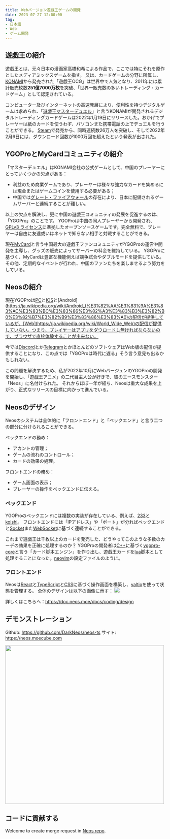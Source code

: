 ```yaml
---
title: Webバージョン遊戯王ゲームの開発
date: 2023-07-27 12:00:00
tag:
- 日本語
- Web
- ゲーム開発
---
```


## 遊戯王の紹介
遊戯王とは、元々日本の漫画家高橋和希による作品で、ここでは特にそれを原作としたメディアミックスゲームを指す。
又は、カードゲームの分野に所属し、[KONAMI](https://www.konami.com/ja/)から発売された「遊戯王OCG」は世界中で人気となり、2011年には累計販売枚数**251億7000万枚**を突破、「世界一販売数の多いトレーディング・カードゲーム」として認定されている。

コンピューター及びインターネットの高速発展により、便利性を持つデジタルゲームは求められ、「[遊戯王マスターデュエル](https://www.konami.com/yugioh/masterduel/eu/en/)」と言うKONAMIが開発されるデジタルトレーディングカードゲームは2022年1月19日にリリースした。おかげでプレーヤーは紙のカードを使うわず、パソコンまた携帯電話の上でデュエルを行うことができる。
[Steam](https://store.steampowered.com/)で発売から、同時連続数26万人を突破し、そして2022年2月6日には、ダウンロード回数が1000万回を超えたという発表が出された。

## YGOProとMyCardコミュニティの紹介
「マスターデュエル」はKONAMI会社の公式ゲームとして、中国のプレーヤーにとっていくつかの欠点がある：
- 利益のため商業ゲームであり、プレーヤーは様々な強力なカードを集めるには現金またはゲームコインを使用する必要がある；
- 中国では[グレート・ファイアウォール](https://ja.wikipedia.org/wiki/%E3%82%B0%E3%83%AC%E3%83%BC%E3%83%88%E3%83%BB%E3%83%95%E3%82%A1%E3%82%A4%E3%82%A2%E3%82%A6%E3%82%A9%E3%83%BC%E3%83%AB)の存在により、日本に配備されるゲームサーバーと連続することが難しい。

以上の欠点を解決し、更に中国の遊戯王コミュニティの発展を促進するのは、「YGOPro」のことです。
YGOProは中国の同人プレーヤーから開発され、[GPLv3 ライセンス](https://www.gnu.org/licenses/gpl-3.0.en.html)に準拠したオープンソースゲームです。完全無料で、プレーヤーは自由に友達或いはネットで知らない相手と対戦することができる。

現在[MyCard](https://mycard.moe/)と言う中国最大の遊戯王ファンコミュニティがYGOProの運営や開発を主導し、グッズの販売によってサーバーの料金を維持している。
YGOProに基づく、MyCardは豊富な機能例えば競争試合やダブルモードを提供している。その他、定期的なイベントが行われ、中国のファンたちを楽しませるよう努力をしている。

## Neosの紹介
現在YGOProは[PC](https://ja.wikipedia.org/wiki/%E3%83%91%E3%83%BC%E3%82%BD%E3%83%8A%E3%83%AB%E3%82%B3%E3%83%B3%E3%83%94%E3%83%A5%E3%83%BC%E3%82%BF)と[IOS](https://ja.wikipedia.org/wiki/IOS)と[Android](https://ja.wikipedia.org/wiki/Android_(%E3%82%AA%E3%83%9A%E3%83%AC%E3%83%BC%E3%83%86%E3%82%A3%E3%83%B3%E3%82%B0%E3%82%B7%E3%82%B9%E3%83%86%E3%83%A0)の配信が提供しているが、[Web](https://ja.wikipedia.org/wiki/World_Wide_Web)の配信が提供していない。つまり、プレイヤーはアプリをダウロードし無ければならないので、ブラウザで直接体験することが出来ない。

今では[Discord](https://discord.com/)とか[Telegram](https://telegram.org/)とかほとんどのソフトウェアはWeb版の配信が提供することになり、この点では「YGOProは時代に遅る」そう言う意見も出るかもしれない。

この問題を解決するため、私が2022年10月にWebバージュンのYGOProの開発を開始し、「遊戯王アニメ」の二代目主人公が好きで、彼のエースモンスター「Neos」に名付けられた。
それからほぼ一年が経ち、Neosは重大な成果を上がり、正式なリリースの目標に向かって進んでいる。

## Neosのデザイン
Neosのシステムは全体的に「フロントエンド」と「ベックエンド」と言う二つの部分に分けられることができる。

ベックエンドの務め：
- アカントの管理；
- ゲームの流れのコントロール；
- カードの効果の処理。

フロントエンドの務め：
- ゲーム画面の表示；
- プレーヤーの操作をベックエンドに伝える。

### ベックエンド
YGOProのベックエンドには複数の実装が存在している、例えば、[233](https://ygo233.com/)と[koishi](https://srv.koishi.pro/)。
フロントエンドには「IPアドレス」や「ポート」が分ればベックエンドと[Socket](https://en.wikipedia.org/wiki/Network_socket)また[WebSocket](https://www.geeksforgeeks.org/what-is-web-socket-and-how-it-is-different-from-the-http/)に基づく連続することができる。

これまで遊戯王は千枚以上のカードを発売した、どうやってこのような多数のカーデの効果を正確に処理するのか？
YGOProの開発者は[C++](https://en.wikipedia.org/wiki/C%2B%2B)に基づく[ygopro-core](https://github.com/Fluorohydride/ygopro-core)と言う「カード脚本エンジン」を作り出し、遊戯王カードを[lua](https://www.lua.org/)脚本として処理することになった。[neovim](https://neovim.io/)の設定ファイルのように。

### フロントエンド
Neosは[React](https://react.dev/)と[TypeScript](https://www.typescriptlang.org/)と[CSS](https://en.wikipedia.org/wiki/CSS)に基づく操作画面を構築し、[valtio](https://valtio.pmnd.rs/)を使って状態を管理する。
全体のデザインは以下の画像に示す：
<img src="/images/neos-arch.svg" />

詳しくはこちらへ：https://doc.neos.moe/docs/coding/design

## デモンストレーション
Github: https://github.com/DarkNeos/neos-ts
サイト: https://neos.moecube.com

<img src="/images/duel.png" width="500" />

## コードに貢献する
Welcome to create merge request in [Neos repo](https://code.mycard.moe/mycard/Neos).

